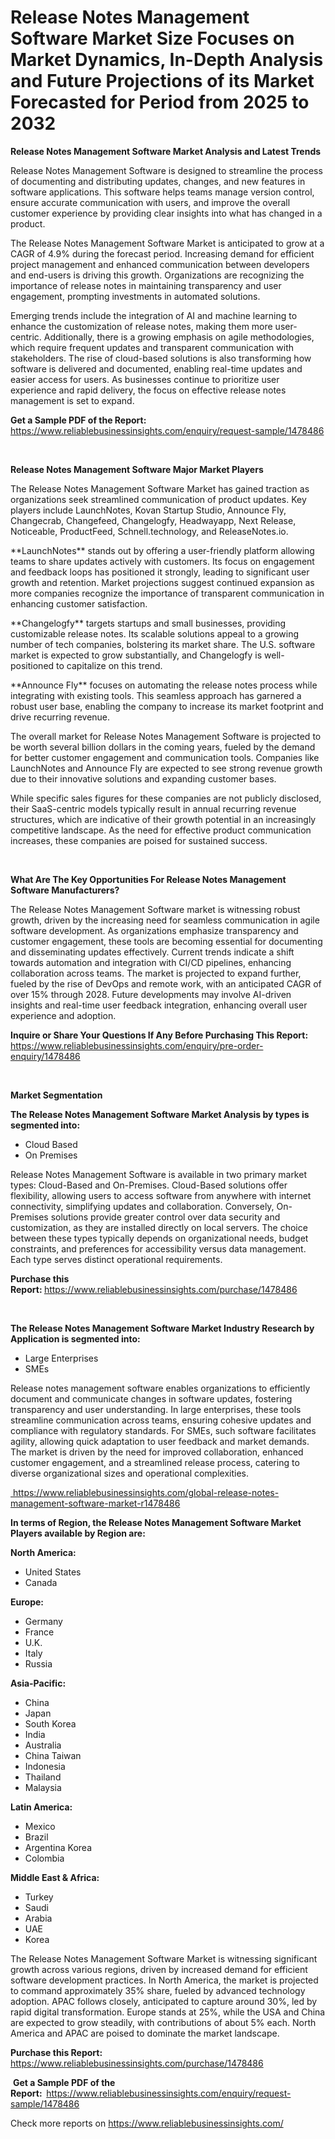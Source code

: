 <p><h1>Release Notes Management Software Market Size Focuses on Market Dynamics, In-Depth Analysis and Future Projections of its Market Forecasted for Period from 2025 to 2032</h1></p><p><strong>Release Notes Management Software Market Analysis and Latest Trends</strong></p>
<p><p>Release Notes Management Software is designed to streamline the process of documenting and distributing updates, changes, and new features in software applications. This software helps teams manage version control, ensure accurate communication with users, and improve the overall customer experience by providing clear insights into what has changed in a product.</p><p>The Release Notes Management Software Market is anticipated to grow at a CAGR of 4.9% during the forecast period. Increasing demand for efficient project management and enhanced communication between developers and end-users is driving this growth. Organizations are recognizing the importance of release notes in maintaining transparency and user engagement, prompting investments in automated solutions. </p><p>Emerging trends include the integration of AI and machine learning to enhance the customization of release notes, making them more user-centric. Additionally, there is a growing emphasis on agile methodologies, which require frequent updates and transparent communication with stakeholders. The rise of cloud-based solutions is also transforming how software is delivered and documented, enabling real-time updates and easier access for users. As businesses continue to prioritize user experience and rapid delivery, the focus on effective release notes management is set to expand.</p></p>
<p><strong>Get a Sample PDF of the Report:&nbsp;</strong> <a href="https://www.reliablebusinessinsights.com/enquiry/request-sample/1478486?utm_campaign=2246&utm_medium=2&utm_source=Github&utm_content=ia&utm_term=23032025&utm_id=release-notes-management-software">https://www.reliablebusinessinsights.com/enquiry/request-sample/1478486</a></p>
<p>&nbsp;</p>
<p><strong>Release Notes Management Software Major Market Players</strong></p>
<p><p>The Release Notes Management Software Market has gained traction as organizations seek streamlined communication of product updates. Key players include LaunchNotes, Kovan Startup Studio, Announce Fly, Changecrab, Changefeed, Changelogfy, Headwayapp, Next Release, Noticeable, ProductFeed, Schnell.technology, and ReleaseNotes.io.</p><p>**LaunchNotes** stands out by offering a user-friendly platform allowing teams to share updates actively with customers. Its focus on engagement and feedback loops has positioned it strongly, leading to significant user growth and retention. Market projections suggest continued expansion as more companies recognize the importance of transparent communication in enhancing customer satisfaction.</p><p>**Changelogfy** targets startups and small businesses, providing customizable release notes. Its scalable solutions appeal to a growing number of tech companies, bolstering its market share. The U.S. software market is expected to grow substantially, and Changelogfy is well-positioned to capitalize on this trend.</p><p>**Announce Fly** focuses on automating the release notes process while integrating with existing tools. This seamless approach has garnered a robust user base, enabling the company to increase its market footprint and drive recurring revenue.</p><p>The overall market for Release Notes Management Software is projected to be worth several billion dollars in the coming years, fueled by the demand for better customer engagement and communication tools. Companies like LaunchNotes and Announce Fly are expected to see strong revenue growth due to their innovative solutions and expanding customer bases.</p><p>While specific sales figures for these companies are not publicly disclosed, their SaaS-centric models typically result in annual recurring revenue structures, which are indicative of their growth potential in an increasingly competitive landscape. As the need for effective product communication increases, these companies are poised for sustained success.</p></p>
<p>&nbsp;</p>
<p><strong>What Are The Key Opportunities For Release Notes Management Software Manufacturers?</strong></p>
<p><p>The Release Notes Management Software market is witnessing robust growth, driven by the increasing need for seamless communication in agile software development. As organizations emphasize transparency and customer engagement, these tools are becoming essential for documenting and disseminating updates effectively. Current trends indicate a shift towards automation and integration with CI/CD pipelines, enhancing collaboration across teams. The market is projected to expand further, fueled by the rise of DevOps and remote work, with an anticipated CAGR of over 15% through 2028. Future developments may involve AI-driven insights and real-time user feedback integration, enhancing overall user experience and adoption.</p></p>
<p><strong>Inquire or Share Your Questions If Any Before Purchasing This Report:</strong> <a href="https://www.reliablebusinessinsights.com/enquiry/pre-order-enquiry/1478486?utm_campaign=2246&utm_medium=2&utm_source=Github&utm_content=ia&utm_term=23032025&utm_id=release-notes-management-software">https://www.reliablebusinessinsights.com/enquiry/pre-order-enquiry/1478486</a></p>
<p>&nbsp;</p>
<p><strong>Market Segmentation</strong></p>
<p><strong>The Release Notes Management Software Market Analysis by types is segmented into:</strong></p>
<p><ul><li>Cloud Based</li><li>On Premises</li></ul></p>
<p><p>Release Notes Management Software is available in two primary market types: Cloud-Based and On-Premises. Cloud-Based solutions offer flexibility, allowing users to access software from anywhere with internet connectivity, simplifying updates and collaboration. Conversely, On-Premises solutions provide greater control over data security and customization, as they are installed directly on local servers. The choice between these types typically depends on organizational needs, budget constraints, and preferences for accessibility versus data management. Each type serves distinct operational requirements.</p></p>
<p><strong>Purchase this Report:&nbsp;</strong><a href="https://www.reliablebusinessinsights.com/purchase/1478486?utm_campaign=2246&utm_medium=2&utm_source=Github&utm_content=ia&utm_term=23032025&utm_id=release-notes-management-software">https://www.reliablebusinessinsights.com/purchase/1478486</a></p>
<p>&nbsp;</p>
<p><strong>The Release Notes Management Software Market Industry Research by Application is segmented into:</strong></p>
<p><ul><li>Large Enterprises</li><li>SMEs</li></ul></p>
<p><p>Release notes management software enables organizations to efficiently document and communicate changes in software updates, fostering transparency and user understanding. In large enterprises, these tools streamline communication across teams, ensuring cohesive updates and compliance with regulatory standards. For SMEs, such software facilitates agility, allowing quick adaptation to user feedback and market demands. The market is driven by the need for improved collaboration, enhanced customer engagement, and a streamlined release process, catering to diverse organizational sizes and operational complexities.</p></p>
<p><a href="https://www.reliablebusinessinsights.com/global-release-notes-management-software-market-r1478486?utm_campaign=2246&utm_medium=2&utm_source=Github&utm_content=ia&utm_term=23032025&utm_id=release-notes-management-software">&nbsp;https://www.reliablebusinessinsights.com/global-release-notes-management-software-market-r1478486</a></p>
<p><strong>In terms of Region, the Release Notes Management Software Market Players available by Region are:</strong></p>
<p>
    <p> <strong> North America: </strong>
        <ul>
            <li>United States</li>
            <li>Canada</li>
        </ul>
        </p> 
    <p> <strong> Europe: </strong>
        <ul>
            <li>Germany</li>
            <li>France</li>
            <li>U.K.</li>
            <li>Italy</li>
            <li>Russia</li>
        </ul>
        </p> 
    <p> <strong> Asia-Pacific: </strong>
        <ul>
            <li>China</li>
            <li>Japan</li>
            <li>South Korea</li>
            <li>India</li>
            <li>Australia</li>
            <li>China Taiwan</li>
            <li>Indonesia</li>
            <li>Thailand</li>
            <li>Malaysia</li>
        </ul>
        </p> 
    <p> <strong> Latin America: </strong>
        <ul>
            <li>Mexico</li>
            <li>Brazil</li>
            <li>Argentina Korea</li>
            <li>Colombia</li>
        </ul>
        </p> 
    <p> <strong> Middle East & Africa: </strong>
        <ul>
            <li>Turkey</li>
            <li>Saudi</li>
            <li>Arabia</li>
            <li>UAE</li>
            <li>Korea</li>
        </ul>
    </p>
    </p>
<p><p>The Release Notes Management Software Market is witnessing significant growth across various regions, driven by increased demand for efficient software development practices. In North America, the market is projected to command approximately 35% share, fueled by advanced technology adoption. APAC follows closely, anticipated to capture around 30%, led by rapid digital transformation. Europe stands at 25%, while the USA and China are expected to grow steadily, with contributions of about 5% each. North America and APAC are poised to dominate the market landscape.</p></p>
<p><strong>Purchase this Report: </strong><a href="https://www.reliablebusinessinsights.com/purchase/1478486?utm_campaign=2246&utm_medium=2&utm_source=Github&utm_content=ia&utm_term=23032025&utm_id=release-notes-management-software">https://www.reliablebusinessinsights.com/purchase/1478486</a></p>
<p>&nbsp;<strong>Get a Sample PDF of the Report:&nbsp;&nbsp;</strong><a href="https://www.reliablebusinessinsights.com/enquiry/request-sample/1478486?utm_campaign=2246&utm_medium=2&utm_source=Github&utm_content=ia&utm_term=23032025&utm_id=release-notes-management-software">https://www.reliablebusinessinsights.com/enquiry/request-sample/1478486</a></p>
<p><strong></strong></p>
<p>Check more reports on <a href="https://www.reliablebusinessinsights.com/?utm_campaign=2246&utm_medium=2&utm_source=Github&utm_content=ia&utm_term=23032025&utm_id=release-notes-management-software">https://www.reliablebusinessinsights.com/</a></p>
